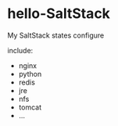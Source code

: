 # hello-SaltStack
My SaltStack states configure 

include:

* nginx
* python
* redis
* jre
* nfs
* tomcat
* ...
